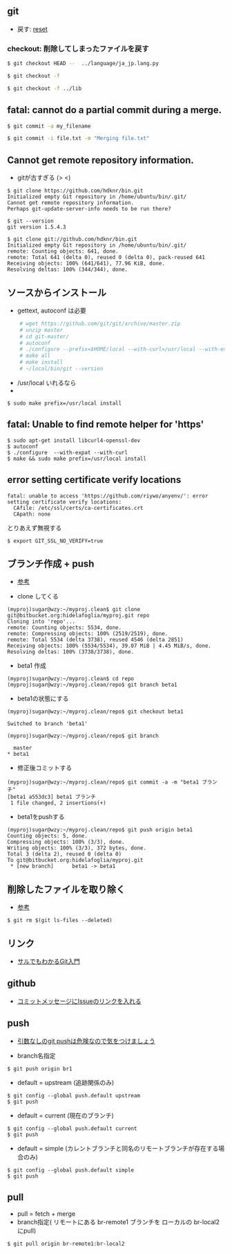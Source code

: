 ## git

- 戻す: [reset](./git.reset.md)

### checkout: 削除してしまったファイルを戻す

~~~bash
$ git checkout HEAD --  ../language/ja_jp.lang.py
~~~

~~~bash
$ git checkout -f
~~~
~~~bash
$ git checkout -f ../lib
~~~

## fatal: cannot do a partial commit during a merge.

~~~bash
$ git commit -a my_filename
~~~

~~~bash
$ git commit -i file.txt -m "Merging file.txt"
~~~


## Cannot get remote repository information.

- gitが古すぎる (> <)

~~~
$ git clone https://github.com/hdknr/bin.git
Initialized empty Git repository in /home/ubuntu/bin/.git/
Cannot get remote repository information.
Perhaps git-update-server-info needs to be run there?

$ git --version
git version 1.5.4.3

$ git clone git://github.com/hdknr/bin.git
Initialized empty Git repository in /home/ubuntu/bin/.git/
remote: Counting objects: 641, done.
remote: Total 641 (delta 0), reused 0 (delta 0), pack-reused 641
Receiving objects: 100% (641/641), 77.96 KiB, done.
Resolving deltas: 100% (344/344), done.
~~~

## ソースからインストール
- gettext, autoconf は必要

~~~bash
    # wget https://github.com/git/git/archive/master.zip
    # unzip master
    # cd git-master/
    # autoconf
    # ./configure --prefix=$HOME/local --with-curl=/usr/local --with-expat
    # make all
    # make install
    # ~/local/bin/git --version
~~~

- /usr/local いれるなら
-
~~~
$ sudo make prefix=/usr/local install
~~~

## fatal: Unable to find remote helper for 'https'

~~~
$ sudo apt-get install libcurl4-openssl-dev
$ autoconf
$ ./configure  --with-expat --with-curl
$ make && sudo make prefix=/usr/local install
~~~

## error setting certificate verify locations

~~~
fatal: unable to access 'https://github.com/riywo/anyenv/': error setting certificate verify locations:
  CAfile: /etc/ssl/certs/ca-certificates.crt
  CApath: none
~~~

とりあえず無視する

~~~  
$ export GIT_SSL_NO_VERIFY=true  
~~~

## ブランチ作成 + push

- [参考](http://sessan.hatenablog.com/entry/2012/06/20/205036)

- clone してくる

```
(myproj)sugar@wzy:~/myproj.clean$ git clone git@bitbucket.org:hidelafoglia/myproj.git repo
Cloning into 'repo'...
remote: Counting objects: 5534, done.
remote: Compressing objects: 100% (2519/2519), done.
remote: Total 5534 (delta 3738), reused 4546 (delta 2851)
Receiving objects: 100% (5534/5534), 39.07 MiB | 4.45 MiB/s, done.
Resolving deltas: 100% (3738/3738), done.
```

- beta1 作成

```
(myproj)sugar@wzy:~/myproj.clean$ cd repo
(myproj)sugar@wzy:~/myproj.clean/repo$ git branch beta1
```

- beta1の状態にする

```
(myproj)sugar@wzy:~/myproj.clean/repo$ git checkout beta1

Switched to branch 'beta1'

(myproj)sugar@wzy:~/myproj.clean/repo$ git branch

  master
* beta1
```

- 修正後コミットする

```
(myproj)sugar@wzy:~/myproj.clean/repo$ git commit -a -m "beta1 ブランチ"
[beta1 a553dc3] beta1 ブランチ
 1 file changed, 2 insertions(+)
```

- beta1をpushする

```
(myproj)sugar@wzy:~/myproj.clean/repo$ git push origin beta1
Counting objects: 5, done.
Compressing objects: 100% (3/3), done.
Writing objects: 100% (3/3), 372 bytes, done.
Total 3 (delta 2), reused 0 (delta 0)
To git@bitbucket.org:hidelafoglia/myproj.git
 * [new branch]      beta1 -> beta1

```

## 削除したファイルを取り除く

- [参考](http://www.commandlinefu.com/commands/view/1246/git-remove-files-which-have-been-deleted)

```
$ git rm $(git ls-files --deleted)
```


## リンク

- [サルでもわかるGit入門](http://www.backlog.jp/git-guide/)


## github

- [コミットメッセージにIssueのリンクを入れる](https://stackoverflow.com/questions/1687262/link-to-github-issue-number-with-commit-message)


## push

- [引数なしのgit pushは危険なので気をつけましょう](http://dqn.sakusakutto.jp/2012/10/git_push.html)


- branch名指定

~~~
$ git push origin br1
~~~

- default = upstream (追跡関係のみ)

~~~
$ git config --global push.default upstream
$ git push
~~~

- default = current (現在のブランチ)

~~~
$ git config --global push.default current
$ git push
~~~

- default = simple (カレントブランチと同名のリモートブランチが存在する場合のみ)

~~~
$ git config --global push.default simple
$ git push
~~~

## pull

- pull = fetch + merge
- branch指定( リモートにある br-remote1 ブランチを ローカルの br-local2 にpull)

~~~
$ git pull origin br-remote1:br-local2
~~~
